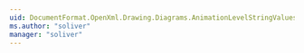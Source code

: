```yaml
---
uid: DocumentFormat.OpenXml.Drawing.Diagrams.AnimationLevelStringValues
ms.author: "soliver"
manager: "soliver"
---
```

